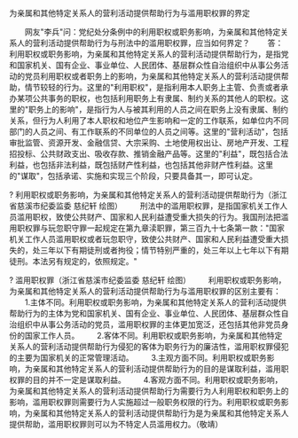 为亲属和其他特定关系人的营利活动提供帮助行为与滥用职权罪的界定











　　网友"李兵"问：党纪处分条例中的利用职权或职务影响，为亲属和其他特定关系人的营利活动提供帮助行为与刑法中的滥用职权罪，应当如何界定？
　　答：利用职权或职务影响，为亲属和其他特定关系人的营利活动提供帮助行为，是指党和国家机关、国有企业、事业单位、人民团体、基层群众性自治组织中从事公务活动的党员利用职权或者职务上的影响，为亲属和其他特定关系人的营利活动提供帮助，情节较轻的行为。这里的"利用职权"，是指利用本人职务上主管、负责或者承办某项公共事务的职权，也包括利用职务上有隶属、制约关系的其他人的职权。这里的"职务上的影响"，是指行为人与被其利用的人员之间在职务上没有隶属、制约关系，但行为人利用了本人职权和地位产生影响和一定的工作联系，如单位内不同部门的人员之间、有工作联系的不同单位的人员之间等。这里的"营利活动"，包括审批监管、资源开发、金融信贷、大宗采购、土地使用权出让、房地产开发、工程招投标、公共财政支出、吸收存款、推销金融产品等。这里的"利益"，既包括合法利益，也包括非法利益，既包括财产性利益，也包括其他非财产性利益。这里的"谋取"，包括承诺、实施和实现三个阶段，只要具备其一，即可认定。
　

?
利用职权或职务影响，为亲属和其他特定关系人的营利活动提供帮助行为（浙江省慈溪市纪委监委
慈纪轩 绘图）
　　刑法中的滥用职权罪，是指国家机关工作人员滥用职权，致使公共财产、国家和人民利益遭受重大损失的行为。我国刑法把滥用职权罪与玩忽职守罪一起规定在第九章渎职罪，第三百九十七条第一款："国家机关工作人员滥用职权或者玩忽职守，致使公共财产、国家和人民利益遭受重大损失的，处三年以下有期徒刑或者拘役；情节特别严重的，处三年以上七年以下有期徒刑。本法另有规定的，依照规定。"

? 滥用职权罪（浙江省慈溪市纪委监委 慈纪轩 绘图）
　　利用职权或职务影响，为亲属和其他特定关系人的营利活动提供帮助行为与滥用职权罪的区别主要有：
　　1.主体不同。利用职权或职务影响，为亲属和其他特定关系人的营利活动提供帮助行为的主体为党和国家机关、国有企业、事业单位、人民团体、基层群众性自治组织中从事公务活动的党员，滥用职权罪的主体更加宽泛，还包括其他非党员身份的国家工作人员。
　　2.客体不同。利用职权或职务影响，为亲属和其他特定关系人的营利活动提供帮助行为侵犯的客体为职务行为的廉洁性，滥用职权罪侵犯的主要为国家机关的正常管理活动。
　　3.主观方面不同。利用职权或职务影响，为亲属和其他特定关系人的营利活动提供帮助行为的目的是谋取利益，滥用职权罪的目的并不一定是谋取利益。
　　4.客观方面不同。利用职权或职务影响，为亲属和其他特定关系人的营利活动提供帮助行为需要行为人利用职权和职务上的影响，滥用职权罪则需要行为人实施超过一般职务权限的行为。利用职权或职务影响，为亲属和其他特定关系人的营利活动提供帮助行为是为亲属和其他特定关系人提供帮助，滥用职权罪则可以为不特定人员滥用权力。（敬靖）
